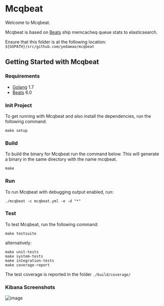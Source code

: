 # Mcqbeat

Welcome to Mcqbeat.

Mcqbeat is based on [Beats](https://github.com/elastic/beats) ship   memcacheq queue stats to elasticsearch.

Ensure that this folder is at the following location:
`${GOPATH}/src/github.com/yedamao/mcqbeat`

## Getting Started with Mcqbeat

### Requirements

* [Golang](https://golang.org/dl/) 1.7
* [Beats](https://github.com/elastic/beats) 6.0

### Init Project
To get running with Mcqbeat and also install the
dependencies, run the following command:

```
make setup
```


### Build

To build the binary for Mcqbeat run the command below. This will generate a binary
in the same directory with the name mcqbeat.

```
make
```


### Run

To run Mcqbeat with debugging output enabled, run:

```
./mcqbeat -c mcqbeat.yml -e -d "*"
```


### Test

To test Mcqbeat, run the following command:

```
make testsuite
```

alternatively:
```
make unit-tests
make system-tests
make integration-tests
make coverage-report
```

The test coverage is reported in the folder `./build/coverage/`

### Kibana Screenshots
![image](https://user-images.githubusercontent.com/8220938/35849582-14bb83f0-0b5d-11e8-95b6-43715a352cfb.png)

